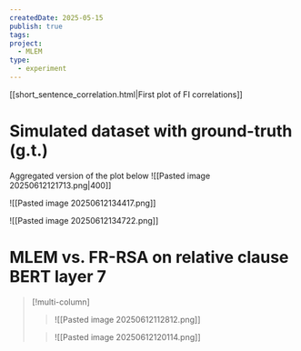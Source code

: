 ```yaml
---
createdDate: 2025-05-15
publish: true
tags: 
project:
  - MLEM
type:
  - experiment
---
```

[[short_sentence_correlation.html|First plot of FI correlations]]

# Simulated dataset with ground-truth (g.t.)

Aggregated version of the plot below
![[Pasted image 20250612121713.png|400]]

![[Pasted image 20250612134417.png]]

![[Pasted image 20250612134722.png]]

# MLEM vs. FR-RSA on relative clause BERT layer 7

> [!multi-column]
>> ![[Pasted image 20250612112812.png]]
>
>> ![[Pasted image 20250612120114.png]]
